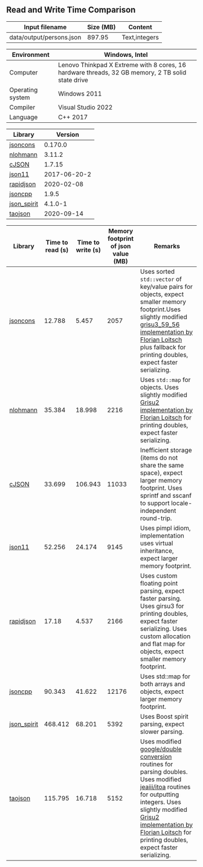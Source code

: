 
## Read and Write Time Comparison


Input filename|Size (MB)|Content
---|---|---
data/output/persons.json|897.95|Text,integers

Environment|Windows, Intel
---|---
Computer|Lenovo Thinkpad X Extreme with 8 cores, 16 hardware threads, 32 GB memory, 2 TB solid state drive
Operating system|Windows 2011
Compiler|Visual Studio 2022
Language|C++ 2017

Library|Version
---|---
[jsoncons](https://github.com/danielaparker/jsoncons)|0.170.0
[nlohmann](https://github.com/nlohmann/json)|3.11.2
[cJSON](https://github.com/DaveGamble/cJSON)|1.7.15
[json11](https://github.com/dropbox/json11)|2017-06-20-2
[rapidjson](https://github.com/miloyip/rapidjson)|2020-02-08
[jsoncpp](https://github.com/open-source-parsers/jsoncpp)|1.9.5
[json_spirit](http://www.codeproject.com/Articles/20027/JSON-Spirit-A-C-JSON-Parser-Generator-Implemented)|4.1.0-1
[taojson](https://github.com/taocpp/json)|2020-09-14

Library|Time to read (s)|Time to write (s)|Memory footprint of json value (MB)|Remarks
---|---|---|---|---
[jsoncons](https://github.com/danielaparker/jsoncons)|12.788|5.457|2057|Uses sorted `std::vector` of key/value pairs for objects, expect smaller memory footprint.Uses slightly modified [grisu3_59_56 implementation by Florian Loitsch](https://florian.loitsch.com/publications) plus fallback for printing doubles, expect faster serializing.
[nlohmann](https://github.com/nlohmann/json)|35.384|18.998|2216|Uses `std::map` for objects. Uses slightly modified [Grisu2 implementation by Florian Loitsch](https://florian.loitsch.com/publications) for printing doubles, expect faster serializing.
[cJSON](https://github.com/DaveGamble/cJSON)|33.699|106.943|11033|Inefficient storage (items do not share the same space), expect larger memory footprint. Uses sprintf and sscanf to support locale-independent round-trip.
[json11](https://github.com/dropbox/json11)|52.256|24.174|9145|Uses pimpl idiom, implementation uses virtual inheritance, expect larger memory footprint.
[rapidjson](https://github.com/miloyip/rapidjson)|17.18|4.537|2166|Uses custom floating point parsing, expect faster parsing. Uses girsu3 for printing doubles, expect faster serializing. Uses custom allocation and flat map for objects, expect smaller memory footprint.
[jsoncpp](https://github.com/open-source-parsers/jsoncpp)|90.343|41.622|12176|Uses std::map for both arrays and objects, expect larger memory footprint.
[json_spirit](http://www.codeproject.com/Articles/20027/JSON-Spirit-A-C-JSON-Parser-Generator-Implemented)|468.412|68.201|5392|Uses Boost spirit parsing, expect slower parsing.
[taojson](https://github.com/taocpp/json)|115.795|16.718|5152|Uses modified [google/double conversion](https://github.com/google/double-conversion) routines for parsing doubles. Uses modified [jeaiii/itoa](https://github.com/jeaiii/itoa) routines for outputting integers. Uses slightly modified [Grisu2 implementation by Florian Loitsch](https://florian.loitsch.com/publications) for printing doubles, expect faster serializing.


